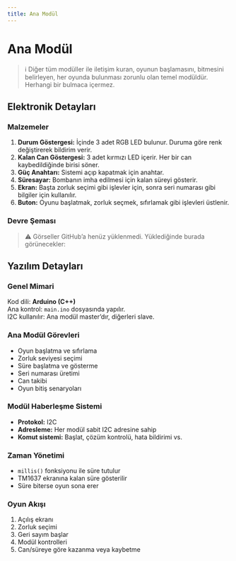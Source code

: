 ```yaml
---
title: Ana Modül
---
```


# Ana Modül

> ℹ️ Diğer tüm modüller ile iletişim kuran, oyunun başlamasını, bitmesini belirleyen, her oyunda bulunması zorunlu olan temel modüldür. Herhangi bir bulmaca içermez.

## Elektronik Detayları

### Malzemeler

1. **Durum Göstergesi:** İçinde 3 adet RGB LED bulunur. Duruma göre renk değiştirerek bildirim verir.  
2. **Kalan Can Göstergesi:** 3 adet kırmızı LED içerir. Her bir can kaybedildiğinde birisi söner.  
3. **Güç Anahtarı:** Sistemi açıp kapatmak için anahtar.  
4. **Süresayar:** Bombanın imha edilmesi için kalan süreyi gösterir.  
5. **Ekran:** Başta zorluk seçimi gibi işlevler için, sonra seri numarası gibi bilgiler için kullanılır.  
6. **Buton:** Oyunu başlatmak, zorluk seçmek, sıfırlamak gibi işlevleri üstlenir.  

### Devre Şeması

> ⚠️ Görseller GitHub’a henüz yüklenmedi. Yüklediğinde burada görünecekler:

## Yazılım Detayları

### Genel Mimari

Kod dili: **Arduino (C++)**  
Ana kontrol: `main.ino` dosyasında yapılır.  
I2C kullanılır: Ana modül master’dır, diğerleri slave.

### Ana Modül Görevleri

- Oyun başlatma ve sıfırlama
- Zorluk seviyesi seçimi
- Süre başlatma ve gösterme
- Seri numarası üretimi
- Can takibi
- Oyun bitiş senaryoları

### Modül Haberleşme Sistemi

- **Protokol:** I2C  
- **Adresleme:** Her modül sabit I2C adresine sahip  
- **Komut sistemi:** Başlat, çözüm kontrolü, hata bildirimi vs.

### Zaman Yönetimi

- `millis()` fonksiyonu ile süre tutulur  
- TM1637 ekranına kalan süre gösterilir  
- Süre biterse oyun sona erer  

### Oyun Akışı

1. Açılış ekranı
2. Zorluk seçimi
3. Geri sayım başlar
4. Modül kontrolleri
5. Can/süreye göre kazanma veya kaybetme




